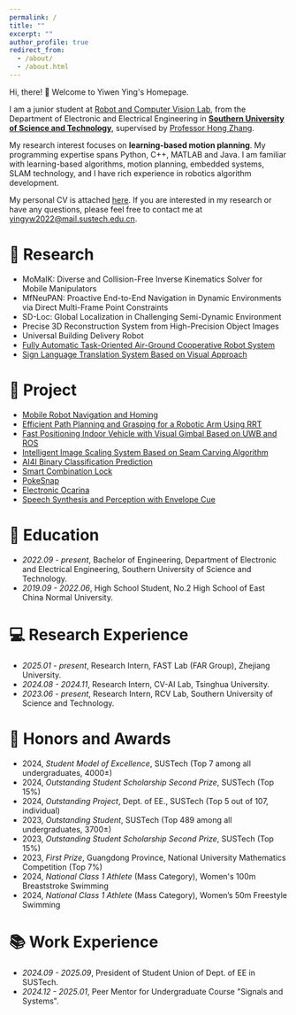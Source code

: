 ```yaml
---
permalink: /
title: ""
excerpt: ""
author_profile: true
redirect_from: 
  - /about/
  - /about.html
---
```


<span class='anchor' id='about-me'></span>
Hi, there! 👋 Welcome to Yiwen Ying's Homepage.

I am a junior student at <a href='https://rcvlab.eee.sustech.edu.cn/'>Robot and Computer Vision Lab</a>, from the Department of Electronic and Electrical Engineering in <a href='https://www.sustech.edu.cn'>**Southern University of Science and Technology**</a>, supervised by <a href='https://scholar.google.com/citations?user=J7UkpAIAAAAJ'>Professor Hong Zhang</a>.

My research interest focuses on **learning-based motion planning**. My programming expertise spans Python, C++, MATLAB and Java. I am familiar with learning-based algorithms, motion planning, embedded systems, SLAM technology, and I have rich experience in robotics algorithm development.

My personal CV is attached <a href='/files/resume.pdf'>here</a>. If you are interested in my research or have any questions, please feel free to contact me at <a href='mailto:yingyw2022@mail.sustech.edu.cn'>yingyw2022@mail.sustech.edu.cn</a>.

<!-- # 🔥 News
-  -->

# 📝 Research 
- MoMaIK: Diverse and Collision-Free Inverse Kinematics Solver for Mobile Manipulators
- MfNeuPAN: Proactive End-to-End Navigation in Dynamic Environments via Direct Multi-Frame Point Constraints
- SD-Loc: Global Localization in Challenging Semi-Dynamic Environment
- Precise 3D Reconstruction System from High-Precision Object Images
- Universal Building Delivery Robot
- <a href='https://github.com/Wendy-Ying/Fully-Automated-Highly-Compatible-Detection-Combat-Investigated-UAV'>Fully Automatic Task-Oriented Air-Ground Cooperative Robot System</a>
- <a href='https://github.com/Wendy-Ying/Sign-Language-Translation-System-Based-on-Visual-Approach'>Sign Language Translation System Based on Visual Approach</a>

# 🎁 Project
- <a href='https://github.com/Wendy-Ying/Mobile-Robot-Navigation-and-Control-Lab'>Mobile Robot Navigation and Homing</a>
- <a href='https://github.com/Wendy-Ying/rrt_planner'>Efficient Path Planning and Grasping for a Robotic Arm Using RRT</a>
- <a href='https://github.com/Wendy-Ying/Fast-Positioning-Indoor-Vehicle-with-Visual-Gimbal-Based-on-UWB-and-ROS'>Fast Positioning Indoor Vehicle with Visual Gimbal Based on UWB and ROS</a>
- <a href='https://github.com/Wendy-Ying/Intelligent-Image-Scaling-System-Based-on-Seam-Carving-Algorithm'>Intelligent Image Scaling System Based on Seam Carving Algorithm</a>
- <a href='https://github.com/Wendy-Ying/AI4I-Binary-Classification-Prediction'>AI4I Binary Classification Prediction</a>
- <a href='https://github.com/Wendy-Ying/Smart-Combination-Lock'>Smart Combination Lock</a>
- <a href='https://github.com/Wendy-Ying/PokeSnap'>PokeSnap</a>
- <a href='https://github.com/Wendy-Ying/Electronic-Ocarina'>Electronic Ocarina</a>
- <a href='https://github.com/Wendy-Ying/Speech-Synthesis-And-Perception-With-Envelope-Cue'>Speech Synthesis and Perception with Envelope Cue</a>

# 📖 Education
- *2022.09 - present*, Bachelor of Engineering, Department of Electronic and Electrical Engineering, Southern University of Science and Technology.
- *2019.09 - 2022.06*, High School Student, No.2 High School of East China Normal University.

# 💻 Research Experience
- *2025.01 - present*, Research Intern, FAST Lab (FAR Group), Zhejiang University.
- *2024.08 - 2024.11*, Research Intern, CV-AI Lab, Tsinghua University.
- *2023.06 - present*, Research Intern, RCV Lab, Southern University of Science and Technology.

# 🎉 Honors and Awards
- 2024, *Student Model of Excellence*, SUSTech (Top 7 among all undergraduates, 4000±)
- 2024, *Outstanding Student Scholarship Second Prize*, SUSTech (Top 15%)
- 2024, *Outstanding Project*, Dept. of EE., SUSTech (Top 5 out of 107, individual)
- 2023, *Outstanding Student*, SUSTech (Top 489 among all undergraduates, 3700±)
- 2023, *Outstanding Student Scholarship Second Prize*, SUSTech (Top 15%)
- 2023, *First Prize*, Guangdong Province, National University Mathematics Competition (Top 7%)
- 2024, *National Class 1 Athlete* (Mass Category), Women's 100m Breaststroke Swimming
- 2024, *National Class 1 Athlete* (Mass Category), Women’s 50m Freestyle Swimming

# 📚 Work Experience
- *2024.09 - 2025.09*, President of Student Union of Dept. of EE in SUSTech.
- *2024.12 - 2025.01*, Peer Mentor for Undergraduate Course "Signals and Systems".
